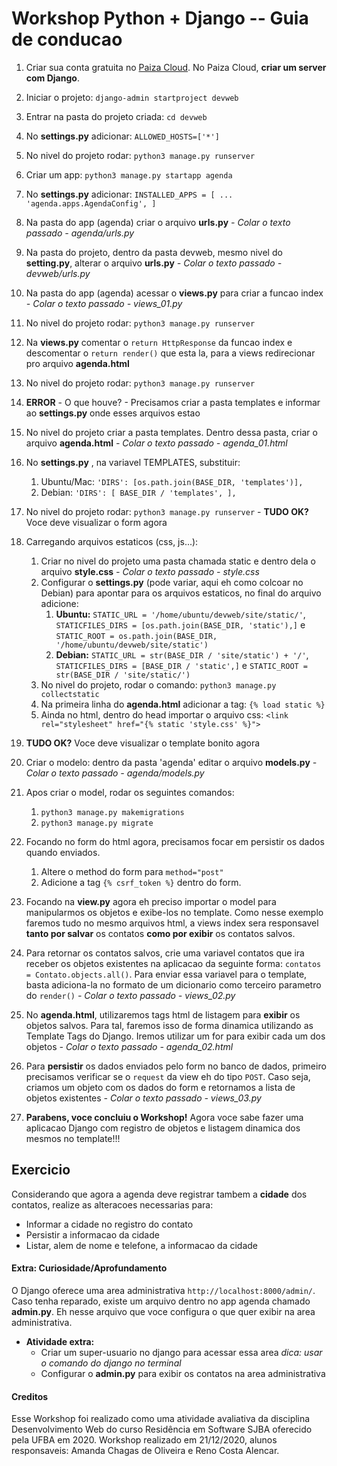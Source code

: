 # Workshop Python + Django -- Guia de conducao

1. Criar sua conta gratuita no [Paiza Cloud](https://paiza.cloud/signup). No Paiza Cloud, **criar um server com Django**.

1. Iniciar o projeto: `django-admin startproject devweb`

1. Entrar na pasta do projeto criada: `cd devweb` 

1. No **settings.py** adicionar: `ALLOWED_HOSTS=['*']`

1. No nivel do projeto rodar: `python3 manage.py runserver`

1. Criar um app: `python3 manage.py startapp agenda`

1. No **settings.py** adicionar: `INSTALLED_APPS = [ ... 'agenda.apps.AgendaConfig', ]`

1. Na pasta do app (agenda) criar o arquivo **urls.py**  *-  Colar o texto passado  -   agenda/urls.py*

1. Na pasta do projeto, dentro da pasta devweb, mesmo nivel do **setting.py**, alterar o arquivo **urls.py**  *-  Colar o texto passado  -  devweb/urls.py*

1. Na pasta do app (agenda) acessar o **views.py** para criar a funcao index  *-  Colar o texto passado  -  views_01.py*

1. No nivel do projeto rodar: `python3 manage.py runserver`

1. Na **views.py** comentar o `return HttpResponse` da funcao index e descomentar o `return render()` que esta la, para a views redirecionar pro arquivo **agenda.html**

1. No nivel do projeto rodar: `python3 manage.py runserver`

1. **ERROR** - O que houve? - Precisamos criar a pasta templates e informar ao **settings.py** onde esses arquivos estao

1. No nivel do projeto criar a pasta templates. Dentro dessa pasta, criar o arquivo **agenda.html** *- Colar o texto passado  -  agenda_01.html*

1. No **settings.py** , na variavel TEMPLATES, substituir:
   1. Ubuntu/Mac: `'DIRS': [os.path.join(BASE_DIR, 'templates')],`
   1. Debian: `'DIRS': [ BASE_DIR / 'templates', ],`

1. No nivel do projeto rodar: `python3 manage.py runserver`  -  **TUDO OK?** Voce deve visualizar o form agora

1. Carregando arquivos estaticos (css, js...):
   1. Criar no nivel do projeto uma pasta chamada static e dentro dela o arquivo **style.css**  *-  Colar o texto passado  -  style.css*
   1. Configurar o **settings.py** (pode variar, aqui eh como colcoar no Debian) para apontar para os arquivos estaticos, no final do arquivo adicione:
      1. **Ubuntu:** `STATIC_URL = '/home/ubuntu/devweb/site/static/'`, `STATICFILES_DIRS = [os.path.join(BASE_DIR, 'static'),]` e `STATIC_ROOT = os.path.join(BASE_DIR, '/home/ubuntu/devweb/site/static')`
      1. **Debian:** `STATIC_URL = str(BASE_DIR / 'site/static') + '/'`, `STATICFILES_DIRS = [BASE_DIR / 'static',]` e `STATIC_ROOT = str(BASE_DIR / 'site/static/')`
   1. No nivel do projeto, rodar o comando: `python3 manage.py collectstatic`
   1. Na primeira linha do **agenda.html** adicionar a tag: `{% load static %}`
   1. Ainda no html, dentro do head importar o arquivo css: `<link rel="stylesheet" href="{% static 'style.css' %}">`

1. **TUDO OK?** Voce deve visualizar o template bonito agora

1. Criar o modelo: dentro da pasta 'agenda' editar o arquivo **models.py**  *-  Colar o texto passado - agenda/models.py*

1. Apos criar o model, rodar os seguintes comandos:
   1. `python3 manage.py makemigrations`
   1. `python3 manage.py migrate`

1. Focando no form do html agora, precisamos focar em persistir os dados quando enviados. 
   1. Altere o method do form para `method="post"` 
   1. Adicione a tag `{% csrf_token %}` dentro do form.

1. Focando na **view.py** agora eh preciso importar o model para manipularmos os objetos e exibe-los no template. Como nesse exemplo faremos tudo no mesmo arquivos html, a views index sera responsavel **tanto por salvar** os contatos **como por exibir** os contatos salvos.

1. Para retornar os contatos salvos, crie uma variavel contatos que ira receber os objetos existentes na aplicacao da seguinte forma: `contatos = Contato.objects.all()`. Para enviar essa variavel para o template, basta adiciona-la no formato de um dicionario como terceiro parametro do `render()`  *-  Colar o texto passado  -  views_02.py*

1. No **agenda.html**, utilizaremos tags html de listagem para **exibir** os objetos salvos. Para tal, faremos isso de forma dinamica utilizando as Template Tags do Django. Iremos utilizar um for para exibir cada um dos objetos  *-  Colar o texto passado  -  agenda_02.html*

1. Para **persistir** os dados enviados pelo form no banco de dados, primeiro precisamos verificar se o `request` da view eh do tipo `POST`. Caso seja, criamos um objeto com os dados do form e retornamos a lista de objetos existentes  *-  Colar o texto passado  -  views_03.py*

1. **Parabens, voce concluiu o Workshop!** Agora voce sabe fazer uma aplicacao Django com registro de objetos e listagem dinamica dos mesmos no template!!!

## Exercicio

Considerando que agora a agenda deve registrar tambem a **cidade** dos contatos, realize as alteracoes necessarias para:
   - Informar a cidade no registro do contato
   - Persistir a informacao da cidade
   - Listar, alem de nome e telefone, a informacao da cidade
>

#### Extra: Curiosidade/Aprofundamento

O Django oferece uma area administrativa `http://localhost:8000/admin/`. Caso tenha reparado, existe um arquivo dentro no app agenda chamado **admin.py**. Eh nesse arquivo que voce configura o que quer exibir na area administrativa.

* **Atividade extra:** 
   * Criar um super-usuario no django para acessar essa area *dica: usar o comando do django no terminal*
   * Configurar o **admin.py** para exibir os contatos na area administrativa


#### Creditos
Esse Workshop foi realizado como uma atividade avaliativa da disciplina Desenvolvimento Web do curso Residência em Software SJBA oferecido pela UFBA em 2020. Workshop realizado em 21/12/2020, alunos responsaveis: Amanda Chagas de Oliveira e Reno Costa Alencar.
   